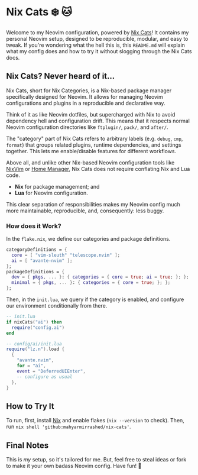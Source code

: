 # Nix Cats ❄️ 🐱

Welcome to my Neovim configuration, powered by [Nix Cats](https://github.com/BirdeeHub/nixCats-nvim)! It contains my personal Neovim setup, designed to be reproducible, modular, and easy to tweak. If you're wondering what the hell this is, this `README.md` will explain what my config does and how to try it without slogging through the Nix Cats docs.

## Nix Cats? Never heard of it...

Nix Cats, short for Nix Categories, is a Nix-based package manager specifically designed for Neovim. It allows for managing Neovim configurations and plugins in a reproducible and declarative way.

Think of it as like Neovim dotfiles, but supercharged with Nix to avoid dependency hell and configuration drift. This means that it respects normal Neovim configuration directories like `ftplugin/`, `pack/`, and `after/`.

The "category" part of Nix Cats refers to arbitrary labels (e.g. `debug`, `cmp`, `format`) that groups related plugins, runtime dependencies, and settings together. This lets me enable/disable features for different workflows.

Above all, and unlike other Nix-based Neovim configuration tools like [NixVim](https://github.com/nix-community/nixvim) or [Home Manager](https://github.com/nix-community/home-manager), Nix Cats does not require conflating Nix and Lua code.

- **Nix** for package management; and
- **Lua** for Neovim configuration.

This clear separation of responsibilities makes my Neovim config much more maintainable, reproducible, and, consequently: less buggy.

### How does it Work?

In the `flake.nix`, we define our categories and package definitions.

```nix
categoryDefinitions = {
  core = [ "vim-sleuth" "telescope.nvim" ];
  ai = [ "avante-nvim" ];
};
packageDefinitions = {
  dev = { pkgs, ... }: { categories = { core = true; ai = true; }; };
  minimal = { pkgs, ... }: { categories = { core = true; }; };
};
```

Then, in the `init.lua`, we query if the category is enabled, and configure our environment conditionally from there.

```lua
-- init.lua
if nixCats("ai") then
  require("config.ai")
end

-- config/ai/init.lua
require("lz.n").load {
  {
    "avante.nvim",
    for = "ai",
    event = "DeferredUIEnter",
    -- configure as usual
  },
}
```

## How to Try It

To run, first, install [Nix](https://nixos.org/download/) and enable flakes (`nix --version` to check). Then, run `nix shell 'github:mahyarmirrashed/nix-cats'`.

## Final Notes

This is *my* setup, so it's tailored for me. But, feel free to steal ideas or fork to make it your own badass Neovim config. Have fun! 🚀
